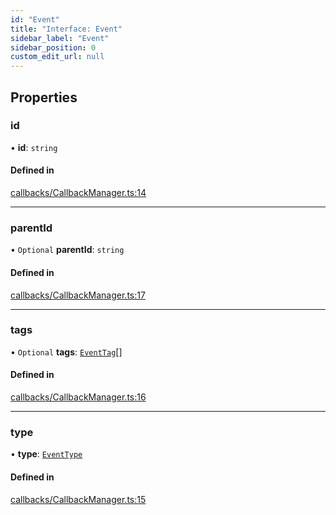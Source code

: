 ```yaml
---
id: "Event"
title: "Interface: Event"
sidebar_label: "Event"
sidebar_position: 0
custom_edit_url: null
---
```


## Properties

### id

• **id**: `string`

#### Defined in

[callbacks/CallbackManager.ts:14](https://github.com/run-llama/llamascript/blob/df4b1ad/packages/core/src/callbacks/CallbackManager.ts#L14)

___

### parentId

• `Optional` **parentId**: `string`

#### Defined in

[callbacks/CallbackManager.ts:17](https://github.com/run-llama/llamascript/blob/df4b1ad/packages/core/src/callbacks/CallbackManager.ts#L17)

___

### tags

• `Optional` **tags**: [`EventTag`](../modules.md#eventtag)[]

#### Defined in

[callbacks/CallbackManager.ts:16](https://github.com/run-llama/llamascript/blob/df4b1ad/packages/core/src/callbacks/CallbackManager.ts#L16)

___

### type

• **type**: [`EventType`](../modules.md#eventtype)

#### Defined in

[callbacks/CallbackManager.ts:15](https://github.com/run-llama/llamascript/blob/df4b1ad/packages/core/src/callbacks/CallbackManager.ts#L15)
